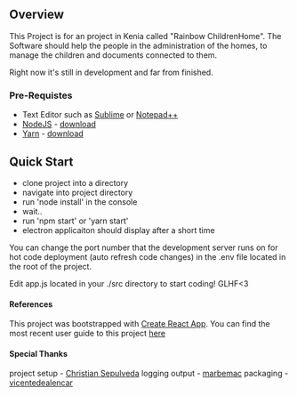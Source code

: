 ## Overview

This Project is for an project in Kenia called "Rainbow ChildrenHome".
The Software should help the people in the administration of the homes, to manage the children and documents connected to them.

Right now it's still in development and far from finished.

### Pre-Requistes

* Text Editor such as [Sublime](https://www.sublimetext.com/) or [Notepad++](https://notepad-plus-plus.org/)
* [NodeJS](https://nodejs.org/en/) - [download](https://nodejs.org/en/download/current/)
* [Yarn](https://yarnpkg.com/en/) - [download](https://yarnpkg.com/en/docs/install)

## Quick Start

* clone project into a directory
* navigate into project directory
* run 'node install' in the console
* wait..
* run 'npm start' or 'yarn start'
* electron applicaiton should display after a short time

You can change the port number that the development server runs on for hot code deployment (auto refresh code changes) in the .env file located in the root of the project.

Edit app.js located in your ./src directory to start coding! GLHF<3

#### References

This project was bootstrapped with [Create React App](https://github.com/facebookincubator/create-react-app). You can find the most recent user guide to this project [here](https://github.com/facebookincubator/create-react-app/blob/master/packages/react-scripts/template/README.md)

#### Special Thanks

project setup - [Christian Sepulveda](https://github.com/csepulv)
logging output - [marbemac](https://github.com/marbemac)
packaging - [vicentedealencar](https://github.com/vicentedealencar)
